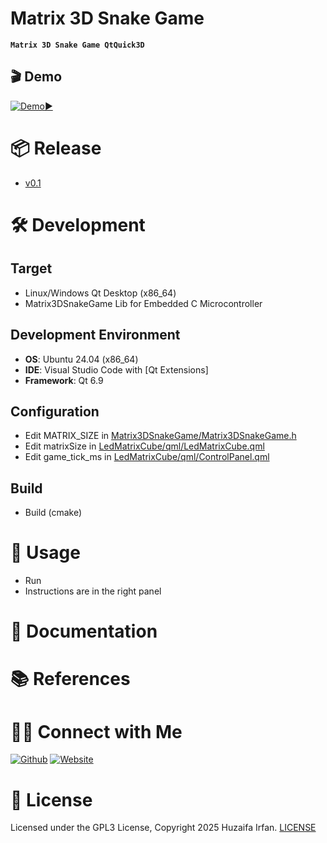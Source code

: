 
# Matrix 3D Snake Game
**`Matrix 3D Snake Game QtQuick3D`**

<!-- •[Link](#)

<hr>

![overview](overview.drawio.png)

-->

## 🎬 Demo

[![Demo](https://img.youtube.com/vi/7YyrIgjaaYA/maxresdefault.jpg)▶️](https://www.youtube.com/watch?v=7YyrIgjaaYA)


# 📦 Release
- [v0.1](https://github.com/HuzaifaIrfan-Games/matrix_3d_snake_game/releases)


# 🛠️ Development

## Target
- Linux/Windows Qt Desktop (x86_64)
- Matrix3DSnakeGame Lib for Embedded C Microcontroller

## Development Environment
- **OS**: Ubuntu 24.04 (x86_64)
- **IDE**: Visual Studio Code with [Qt Extensions]
- **Framework**: Qt 6.9

## Configuration
- Edit MATRIX_SIZE in [Matrix3DSnakeGame/Matrix3DSnakeGame.h](Matrix3DSnakeGame/Matrix3DSnakeGame.h)
- Edit matrixSize in [LedMatrixCube/qml/LedMatrixCube.qml](LedMatrixCube/qml/LedMatrixCube.qml)
- Edit game_tick_ms in [LedMatrixCube/qml/ControlPanel.qml](LedMatrixCube/qml/ControlPanel.qml)


## Build
- Build (cmake)

# 🚀 Usage
- Run
- Instructions are in the right panel


# 📝 Documentation

# 📚 References



# 🤝🏻 Connect with Me

[![Github](https://img.shields.io/badge/Github-%23222.svg?style=for-the-badge&logo=github&logoColor=white)](https://github.com/HuzaifaIrfan/)
[![Website](https://img.shields.io/badge/Website-%23222.svg?style=for-the-badge&logo=google-chrome&logoColor==%234285F4)](https://www.huzaifairfan.com)

# 📜 License

Licensed under the GPL3 License, Copyright 2025 Huzaifa Irfan. [LICENSE](LICENSE)
